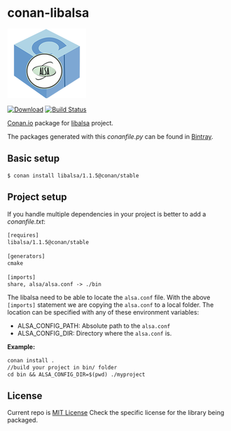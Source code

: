 # conan-libalsa

![conan-libalsa image](conan_libalsa.png)

[![Download](https://api.bintray.com/packages/conan-community/conan/libalsa%3Aconan/images/download.svg?version=1.1.5%3Astable)](https://bintray.com/conan-community/conan/libalsa%3Aconan/1.1.5%3Astable/link)
[![Build Status](https://travis-ci.org/conan-community/conan-libalsa.svg?branch=stable%2F1.1.5)](https://travis-ci.org/conan-community/conan-libalsa)

[Conan.io](https://conan.io) package for [libalsa](https://www.alsa-project.org) project.

The packages generated with this *conanfile.py* can be found in [Bintray](https://bintray.com/conan-community/conan/libalsa%3Aconan).

## Basic setup

    $ conan install libalsa/1.1.5@conan/stable

## Project setup

If you handle multiple dependencies in your project is better to add a *conanfile.txt*:

    [requires]
    libalsa/1.1.5@conan/stable

    [generators]
    cmake
    
    [imports]
    share, alsa/alsa.conf -> ./bin
    
 
The libalsa need to be able to locate the ``alsa.conf`` file.
With the above ``[imports]`` statement we are copying the ``alsa.conf`` to a local folder.
The location can be specified with any of these environment variables:

- ALSA_CONFIG_PATH: Absolute path to the ``alsa.conf`` 
- ALSA_CONFIG_DIR: Directory where the ``alsa.conf`` is.


**Example:**

    conan install .
    //build your project in bin/ folder
    cd bin && ALSA_CONFIG_DIR=$(pwd) ./myproject
    


## License

Current repo is [MIT License](LICENSE)
Check the specific license for the library being packaged.